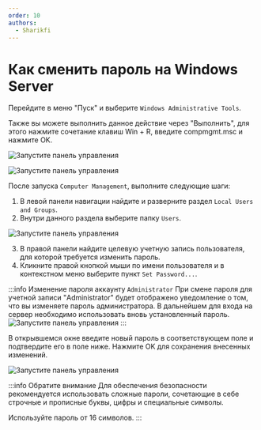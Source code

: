 ```yaml
---
order: 10
authors:
  - Sharikfi
---
```


# Как сменить пароль на Windows Server

Перейдите в меню "Пуск" и выберите `Windows Administrative Tools`.

Также вы можете выполнить данное действие через "Выполнить", для этого нажмите сочетание клавиш Win + R, введите compmgmt.msc и нажмите OK.

![Запустите панель управления](/vds/changepass/launch-ctrl.png)

![Запустите панель управления](/vds/changepass/selectservice.png)

После запуска `Computer Management`, выполните следующие шаги:

1. В левой панели навигации найдите и разверните раздел `Local Users and Groups`.
2. Внутри данного раздела выберите папку `Users`.

![Запустите панель управления](/vds/changepass/selectusr.png)

3. В правой панели найдите целевую учетную запись пользователя, для которой требуется изменить пароль.
4. Кликните правой кнопкой мыши по имени пользователя и в контекстном меню выберите пункт `Set Password...`.

:::info Изменение пароля аккаунту `Administrator`
При смене пароля для учетной записи "Administrator" будет отображено уведомление о том, что вы изменяете пароль администратора. В дальнейшем для входа на сервер необходимо использовать вновь установленный пароль.
![Запустите панель управления](/vds/changepass/proceed.png)
:::

В открывшемся окне введите новый пароль в соответствующем поле и подтвердите его в поле ниже. Нажмите OK для сохранения внесенных изменений.

![Запустите панель управления](/vds/changepass/change.png)

:::info Обратите внимание
Для обеспечения безопасности рекомендуется использовать сложные пароли, сочетающие в себе строчные и прописные буквы, цифры и специальные символы.

Используйте пароль от 16 символов.
:::
